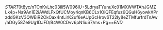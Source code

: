 $START$0t8yc/nTOnKvLhc03ili5W096lU+5LdryaTYunuXc01MXWWTAhJGMZLk4p+Na9An1E2iAWdLFxQfUCMoy4qnKB6CLx1OiQFEqfuz6QGuH6yowkXPrzddGKzV3QWBiR2OkOax4ntLirK2uf6eAUpGcHrov6T22Iy8eZTMfurfrdTnAw/aDGy58Ze9Ug1DJFD/B4W0CDvv6pN1iuS7/ms+Pg==$END$